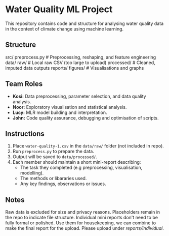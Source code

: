 # Water Quality ML Project

This repository contains code and structure for analysing water quality data in the context of climate change using machine learning.

## Structure
src/
  preprocess.py       # Preprocessing, reshaping, and feature engineering
data/
  raw/                # Local raw CSV (too large to upload)
  processed/          # Cleaned, imputed data outputs
reports/
  figures/            # Visualisations and graphs
## Team Roles
- **Kosi:** Data preprocessing, parameter selection, and data quality analysis.
- **Noor:** Exploratory visualisation and statistical analysis.
- **Lucy:** MLR model building and interpretation.
- **John:** Code quality assurance, debugging and optimisation of scripts.

## Instructions
1. Place `water-quality-1.csv` in the `data/raw/` folder (not included in repo).
2. Run `preprocess.py` to prepare the data.
3. Output will be saved to `data/processed/`.
4. Each member should maintain a short mini-report describing:
     - The task they completed (e.g preprocessing, visualisation, modelling).
     - The methods or libararies used.
     - Any key findings, observations or issues.

## Notes
Raw data is excluded for size and privacy reasons. Placeholders remain in the repo to indicate file structure.
Individual mini reports don't need to be fully formal or polished.
Use them for housekeeping, we can combine to make the final report for the upload.
Please upload under _reports/individual_.

